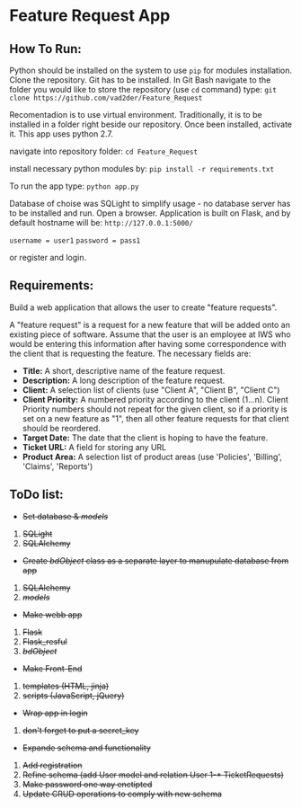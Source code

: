 Feature Request App
===================

How To Run:
-------------
Python should be installed on the system to use `pip` for modules installation.
Clone the repository. Git has to be installed. In Git Bash navigate to the folder you would like to store the repository (use `cd` command) type:
`git clone https://github.com/vad2der/Feature_Request`

Recomentadion is to use virtual environment. Traditionally, it is to be installed in a folder right beside our repository.
Once been installed, activate it. This app uses python 2.7. 

navigate into repository folder:
`cd Feature_Request`

install necessary python modules by:
`pip install -r requirements.txt`

To run the app type:
`python app.py`

Database of choise was SQLight to simplify usage - no database server has to be installed and run.
Open a browser. Application is built on Flask, and by default hostname will be: `http://127.0.0.1:5000/`

`username = user1`
`password = pass1`

or register and login.

Requirements:
-------------

Build a web application that allows the user to create "feature requests".

A "feature request" is a request for a new feature that will be added onto an existing piece of software. Assume that the user is an employee at IWS who would be entering this information after having some correspondence with the client that is requesting the feature. The necessary fields are:

* **Title:** A short, descriptive name of the feature request.
* **Description:** A long description of the feature request.
* **Client:** A selection list of clients (use "Client A", "Client B", "Client C")
* **Client Priority:** A numbered priority according to the client (1...n). Client Priority numbers should not repeat for the given client, so if a priority is set on a new feature as "1", then all other feature requests for that client should be reordered.
* **Target Date:** The date that the client is hoping to have the feature.
* **Ticket URL:** A field for storing any URL
* **Product Area:** A selection list of product areas (use 'Policies', 'Billing', 'Claims', 'Reports')

ToDo list:
----------

* ~~Set database & _models_~~

1. ~~SQLight~~
2. ~~SQLAlchemy~~

* ~~Create _bdObject_ class as a separate layer to manupulate database from app~~

1. ~~SQLAlchemy~~
2. ~~_models_~~

* ~~Make webb app~~

1. ~~Flask~~
2. ~~Flask_resful~~
3. ~~_bdObject_~~

* ~~Make Front-End~~

1. ~~templates (HTML, jinja)~~
2. ~~scripts (JavaScript, jQuery)~~

* ~~Wrap app in login~~

1. ~~don't forget to put a secret_key~~

* ~~Expande schema and functionality~~
1. ~~Add registration~~
2. ~~Refine schema (add User model and relation User 1-* TicketRequests)~~
3. ~~Make password one way enctipted~~
4. ~~Update CRUD operations to comply with new schema~~